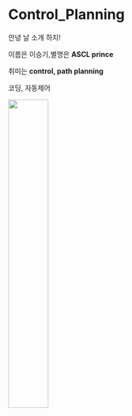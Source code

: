 # Control_Planning

안녕 날 소개 하지!

이름은 이승기,별명은 __ASCL prince__

취미는 __control, path planning__

코딩, 자동제어

<img src="https://user-images.githubusercontent.com/59792475/87428588-840cbd00-c61d-11ea-8bbb-6b7a2d56f91a.png" width="40%" height="40%"/></img>
